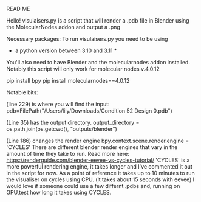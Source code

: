 READ ME

Hello! visulaisers.py is a script that will render a .pdb file in Blender 
using the MolecularNodes addon and output a .png

Necessary packages:
To run visulaisers.py you need to be using

* a python version between 3.10 and 3.11 *

You'll also need to have Blender and the molecularnodes addon installed.
Notably this script will only work for molecular nodes v.4.0.12

pip install bpy
pip install molecularnodes==4.0.12

Notable bits:

(line 229) is where you will find the input:
pdb=FilePath("/Users/lily/Downloads/Condition 52 Design 0.pdb")

(Line 35) has the output directory.
output_directory = os.path.join(os.getcwd(), "outputs/blender")

(Line 186) changes the render engine
bpy.context.scene.render.engine = 'CYCLES'
There are different blender render engines that vary in the amount of time they take to run.
Read more here: https://renderguide.com/blender-eevee-vs-cycles-tutorial/
'CYCLES' is a more powerful rendering engine, it takes longer and I've commented
it out in the script for now.
As a point of reference it takes up to 10 minutes to run the visualiser on cycles using CPU.
(it takes about 15 seconds with eevee)
I would love if someone could use a few differnt .pdbs and, running on GPU,test how long it takes  using CYCLES.
